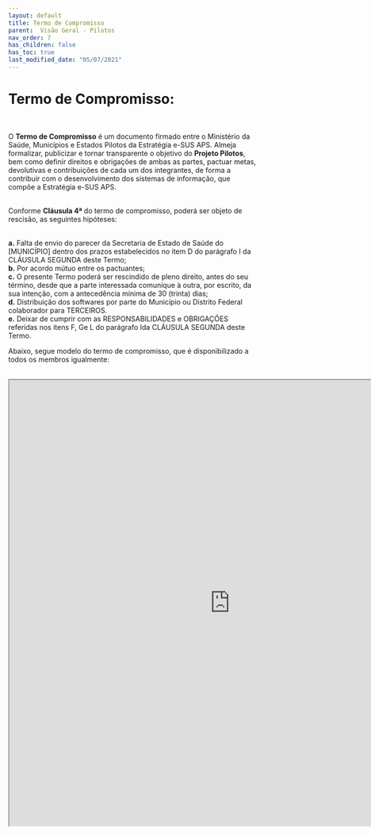 ```yaml
---
layout: default
title: Termo de Compromisso
parent:  Visão Geral - Pilotos
nav_order: 7
has_children: false
has_toc: true
last_modified_date: "05/07/2021"
---
```


<link rel="stylesheet" type="text/css" href="../estilos.css">

<h1> Termo de Compromisso: </h1>
<br>

<p>O <b>Termo de Compromisso</b> é um documento firmado entre o Ministério da Saúde, Municípios e Estados Pilotos da Estratégia e-SUS APS. Almeja formalizar, publicizar e tornar transparente o objetivo do <b>Projeto Pilotos</b>, bem como definir direitos e obrigações de ambas as partes, pactuar metas, devolutivas e contribuições de cada um dos integrantes, de forma a contribuir com o desenvolvimento dos sistemas de informação, que compõe a Estratégia e-SUS APS.  </p>

<br>
Conforme <b>Cláusula 4ª</b> do termo de compromisso, poderá ser objeto de rescisão, as seguintes hipóteses:
<br>
<br>

<b>a.</b> Falta de envio do parecer da Secretaria de Estado de Saúde do [MUNICÍPIO] dentro dos prazos estabelecidos no item D do parágrafo I da CLÁUSULA SEGUNDA deste Termo;
<br>
<b>b.</b> Por acordo mútuo entre os pactuantes;
<br>
<b>c.</b> O presente Termo poderá ser rescindido de pleno direito, antes do seu término, desde que a parte interessada comunique à outra, por escrito, da sua intenção, com a antecedência mínima de 30 (trinta) dias;
<br>
<b>d.</b> Distribuição dos softwares por parte do Município ou Distrito Federal colaborador para TERCEIROS.
<br>
<b>e.</b> Deixar de cumprir com as RESPONSABILIDADES e OBRIGAÇÕES referidas nos itens F, Ge L do parágrafo Ida CLÁUSULA SEGUNDA deste Termo.
<br>

Abaixo, segue modelo do termo de compromisso, que é disponibilizado a todos os membros igualmente:

<br>

<iframe src="https://cgiap-saps.github.io/Pilotos/compromisso.pdf" width="890px" height="900px"></iframe>

